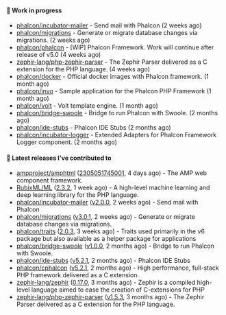 #### :wrench: Work in progress

- [phalcon/incubator-mailer](https://github.com/phalcon/incubator-mailer) - Send mail with Phalcon (2 weeks ago)
- [phalcon/migrations](https://github.com/phalcon/migrations) - Generate or migrate database changes via migrations. (2 weeks ago)
- [phalcon/phalcon](https://github.com/phalcon/phalcon) - [WIP] Phalcon Framework. Work will continue after release of v5.0 (4 weeks ago)
- [zephir-lang/php-zephir-parser](https://github.com/zephir-lang/php-zephir-parser) - The Zephir Parser delivered as a C extension for the PHP language. (4 weeks ago)
- [phalcon/docker](https://github.com/phalcon/docker) - Official docker images with Phalcon framework. (1 month ago)
- [phalcon/invo](https://github.com/phalcon/invo) - Sample application for the Phalcon PHP Framework (1 month ago)
- [phalcon/volt](https://github.com/phalcon/volt) - Volt template engine. (1 month ago)
- [phalcon/bridge-swoole](https://github.com/phalcon/bridge-swoole) - Bridge to run Phalcon with Swoole. (2 months ago)
- [phalcon/ide-stubs](https://github.com/phalcon/ide-stubs) - Phalcon IDE Stubs (2 months ago)
- [phalcon/incubator-logger](https://github.com/phalcon/incubator-logger) - Extended Adapters for Phalcon Framework Logger component. (2 months ago)

#### :pushpin: Latest releases I've contributed to

- [ampproject/amphtml](https://github.com/ampproject/amphtml) ([2305051745001](https://github.com/ampproject/amphtml/releases/tag/2305051745001), 4 days ago) - The AMP web component framework.
- [RubixML/ML](https://github.com/RubixML/ML) ([2.3.2](https://github.com/RubixML/ML/releases/tag/2.3.2), 1 week ago) - A high-level machine learning and deep learning library for the PHP language.
- [phalcon/incubator-mailer](https://github.com/phalcon/incubator-mailer) ([v2.0.0](https://github.com/phalcon/incubator-mailer/releases/tag/v2.0.0), 2 weeks ago) - Send mail with Phalcon
- [phalcon/migrations](https://github.com/phalcon/migrations) ([v3.0.1](https://github.com/phalcon/migrations/releases/tag/v3.0.1), 2 weeks ago) - Generate or migrate database changes via migrations.
- [phalcon/traits](https://github.com/phalcon/traits) ([2.0.3](https://github.com/phalcon/traits/releases/tag/2.0.3), 3 weeks ago) - Traits used primarily in the v6 package but also available as a helper package for applications
- [phalcon/bridge-swoole](https://github.com/phalcon/bridge-swoole) ([v1.0.0](https://github.com/phalcon/bridge-swoole/releases/tag/v1.0.0), 2 months ago) - Bridge to run Phalcon with Swoole.
- [phalcon/ide-stubs](https://github.com/phalcon/ide-stubs) ([v5.2.1](https://github.com/phalcon/ide-stubs/releases/tag/v5.2.1), 2 months ago) - Phalcon IDE Stubs
- [phalcon/cphalcon](https://github.com/phalcon/cphalcon) ([v5.2.1](https://github.com/phalcon/cphalcon/releases/tag/v5.2.1), 2 months ago) - High performance, full-stack PHP framework delivered as a C extension.
- [zephir-lang/zephir](https://github.com/zephir-lang/zephir) ([0.17.0](https://github.com/zephir-lang/zephir/releases/tag/0.17.0), 3 months ago) - Zephir is a compiled high-level language aimed to ease the creation of C-extensions for PHP
- [zephir-lang/php-zephir-parser](https://github.com/zephir-lang/php-zephir-parser) ([v1.5.3](https://github.com/zephir-lang/php-zephir-parser/releases/tag/v1.5.3), 3 months ago) - The Zephir Parser delivered as a C extension for the PHP language.
